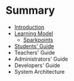 # Summary

* [Introduction](README.md)
* [Learning Model](learning_model/README.md)
   * [Sparkpoints](learning_model/sparkpoints.md)
* [Students' Guide](students/README.md)
* Teachers' Guide
* Administrators' Guide
* Developers' Guide
* System Architecture

